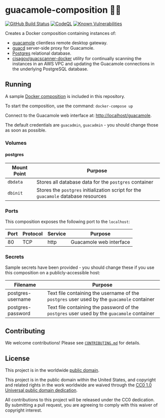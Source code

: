 # guacamole-composition 🥑🐳 #

[![GitHub Build Status](https://github.com/cisagov/guacamole-composition/workflows/build/badge.svg)](https://github.com/cisagov/guacamole-composition/actions)
[![CodeQL](https://github.com/cisagov/guacamole-composition/workflows/CodeQL/badge.svg)](https://github.com/cisagov/guacamole-composition/actions/workflows/codeql-analysis.yml)
[![Known Vulnerabilities](https://snyk.io/test/github/cisagov/guacamole-composition/badge.svg)](https://snyk.io/test/github/cisagov/guacamole-composition)

Creates a Docker composition containing instances of:

- [guacamole](https://hub.docker.com/r/guacamole/guacamole/) clientless
remote desktop gateway.
- [guacd](https://hub.docker.com/r/guacamole/guacd/) server-side proxy for
Guacamole.
- [Postgres](https://hub.docker.com/_/postgres/) relational database.
- [cisagov/guacscanner-docker](cisagov/guacscanner-docker) utility for
  continually scanning the instances in an AWS VPC and updating the
  Guacamole connections in the underlying PostgreSQL database.

## Running ##

A sample [Docker composition](docker-compose.yml) is included
in this repository.

To start the composition, use the command: `docker-compose up`

Connect to the Guacamole web interface at:
[http://localhost/guacamole](http://localhost/guacamole).

The default credentials are `guacadmin`, `guacadmin` - you should change those
as soon as possible.

### Volumes ###

#### postgres ####

| Mount Point | Purpose |
| ----------- | ------- |
| `dbdata` | Stores all database data for the `postgres` container |
| `dbinit` | Stores the `postgres` initialization script for the `guacamole` database resources |

### Ports ###

This composition exposes the following port to the `localhost`:

| Port  | Protocol | Service  | Purpose |
|-------|----------|----------|---------|
| 80    | TCP      | http     | Guacamole web interface |

### Secrets ###

Sample secrets have been provided - you should change these if you use this
composition on a publicly-accessible host:

| Filename | Purpose |
|----------|---------|
| postgres-username | Text file containing the username of the `postgres` user used by the `guacamole` container |
| postgres-password | Text file containing the password of the `postgres` user used by the `guacamole` container |

## Contributing ##

We welcome contributions!  Please see [`CONTRIBUTING.md`](CONTRIBUTING.md) for
details.

## License ##

This project is in the worldwide [public domain](LICENSE).

This project is in the public domain within the United States, and
copyright and related rights in the work worldwide are waived through
the [CC0 1.0 Universal public domain
dedication](https://creativecommons.org/publicdomain/zero/1.0/).

All contributions to this project will be released under the CC0
dedication. By submitting a pull request, you are agreeing to comply
with this waiver of copyright interest.
